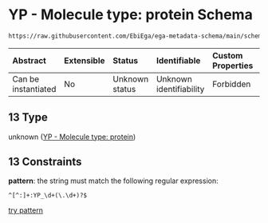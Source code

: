 # YP - Molecule type: protein Schema

```txt
https://raw.githubusercontent.com/EbiEga/ega-metadata-schema/main/schemas/EGA.common-definitions.json#/definitions/curieRefseqPattern/oneOf/13
```



| Abstract            | Extensible | Status         | Identifiable            | Custom Properties | Additional Properties | Access Restrictions | Defined In                                                                                           |
| :------------------ | :--------- | :------------- | :---------------------- | :---------------- | :-------------------- | :------------------ | :--------------------------------------------------------------------------------------------------- |
| Can be instantiated | No         | Unknown status | Unknown identifiability | Forbidden         | Allowed               | none                | [EGA.common-definitions.json\*](../../../schemas/EGA.common-definitions.json "open original schema") |

## 13 Type

unknown ([YP - Molecule type: protein](ega-12-definitions-refseq-accessions-data1098-curie-pattern-oneof-yp---molecule-type-protein.md))

## 13 Constraints

**pattern**: the string must match the following regular expression:&#x20;

```regexp
^[^:]+:YP_\d+(\.\d+)?$
```

[try pattern](https://regexr.com/?expression=%5E%5B%5E%3A%5D%2B%3AYP_%5Cd%2B\(%5C.%5Cd%2B\)%3F%24 "try regular expression with regexr.com")
